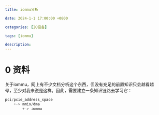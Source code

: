 ```yaml
---
title: iommu分析

date: 2024-1-1 17:00:00 +0800

categories: [IO设备]

tags: [iommu]

description: 
---
```


# 0 资料

关于iommu，网上有不少文档分析这个东西，但没有充足的前置知识只会越看越晕，至少对我来说是这样。因此，需要建立一条知识链路去学习它：

```rust
pci/pcie_address_space
	+-> mmio/dma
		+-> iommu
```

